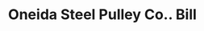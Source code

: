 ---
doi: 10.7916/D8RN4KX2
date_other: '1900'
date_other_textual: 1900-1909
form: printed ephemera
genre:
- Invoices
name:
- Oneida Steel Pulley Co.
object_in_context_url: https://biggert.cul.columbia.edu/items/view/ave_biggert_01179
subject_hierarchical_geographic:
- Oneida, New York, United States
subject_name:
- Oneida Steel Pulley Co.
title: Oneida Steel Pulley Co.. Bill
sort_title: Oneida Steel Pulley Co.. Bill
call_number: ave_biggert_01179
coordinates:
- 43.085,-75.65333333333334
pid: ave_biggert_01179
identifiers: ave_biggert_01179
thumbnail: https://derivativo-1.library.columbia.edu/iiif/2/ldpd:343382/full/!256,256/0/native.jpg
permalink: "/biggert/ave_biggert_01179/"
layout: iiif-image-page
---